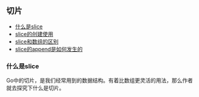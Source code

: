 ## 切片

- [什么是slice](#%e4%bb%80%e4%b9%88%e6%98%afslice)
- [slice的创建使用](#slice%e7%9a%84%e5%88%9b%e5%bb%ba%e4%bd%bf%e7%94%a8)
- [slice和数组的区别](#slice%e5%92%8c%e6%95%b0%e7%bb%84%e7%9a%84%e5%8c%ba%e5%88%ab)
- [slice的append是如何发生的](#slice%e7%9a%84append%e6%98%af%e5%a6%82%e4%bd%95%e5%8f%91%e7%94%9f%e7%9a%84)



### 什么是slice

Go中的切片，是我们经常用到的数据结构。有着比数组更灵活的用法，那么作者就去探究下什么是切片。